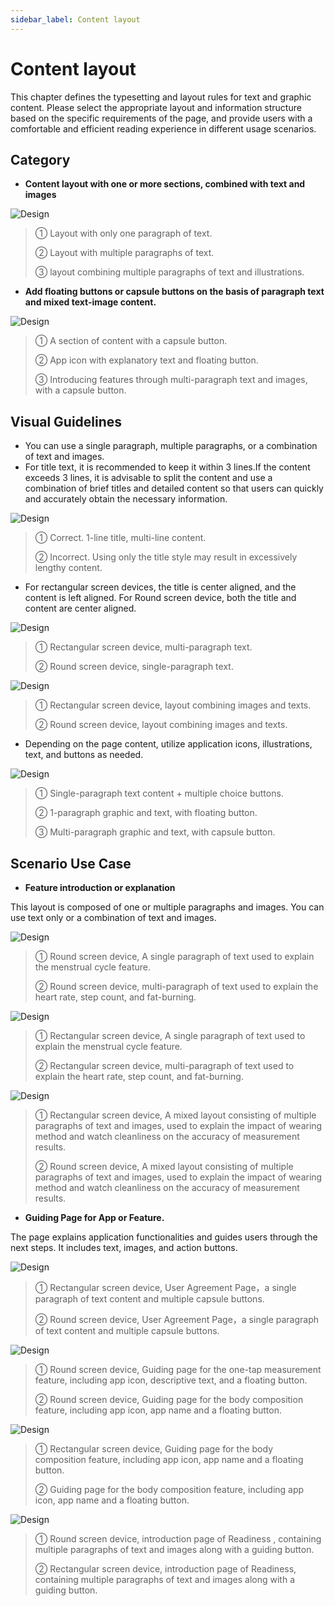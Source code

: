 ```yaml
---
sidebar_label: Content layout
---
```

# Content layout

This chapter defines the typesetting and layout rules for text and graphic content. Please select the appropriate layout and information structure based on the specific requirements of the page, and provide users with a comfortable and efficient reading experience in different usage scenarios.

## Category

- **Content layout with one or more sections, combined with text and images**

![Design](/img/design/e4261b74-0369-4af1-8e3c-35a635d85218.png)  

>① Layout with only one paragraph of text.
>
>② Layout with multiple paragraphs of text.
>
>③ layout combining multiple paragraphs of text and illustrations.

- **Add floating buttons or capsule buttons on the basis of paragraph text and mixed text-image content.**

![Design](/img/design/8f89679a-14f0-40fb-a6a2-26ae30a26f1d.png)  

>① A section of content with a capsule button.
>
>② App icon with explanatory text and floating button.
>
>③ Introducing features through multi-paragraph text and images, with a capsule button.

## Visual Guidelines

- You can use a single paragraph, multiple paragraphs, or a combination of text and images. 
- For title text, it is recommended to keep it within 3 lines.If the content exceeds 3 lines, it is advisable to split the content and use a combination of brief titles and detailed content so that users can quickly and accurately obtain the necessary information.

![Design](/img/design/7892495c-5d5a-42f4-9d59-c6d3c41ca148.png)  

>① Correct. 1-line title, multi-line content.
>
>② Incorrect. Using only the title style may result in excessively lengthy content.

- For rectangular screen devices, the title is center aligned, and the content is left aligned. For Round screen device, both the title and content are center aligned.

![Design](/img/design/a5ff52db-fc28-4bea-a8f0-42f6fb06509a.png)  

>① Rectangular screen device, multi-paragraph text.
>
>② Round screen device, single-paragraph text.

![Design](/img/design/936048dc-7c39-41ba-b283-d2f0f1e7bc6d.png)  

>① Rectangular screen device, layout combining images and texts.
>
>② Round screen device, layout combining images and texts.

- Depending on the page content, utilize application icons, illustrations, text, and buttons as needed.

![Design](/img/design/42285af0-9eda-45b9-90fa-fe9aac37db34.png)

>① Single-paragraph text content + multiple choice buttons.
>
>② 1-paragraph graphic and text, with floating button.
>
>③ Multi-paragraph graphic and text, with capsule button.

## Scenario Use Case

- **Feature introduction or explanation**

This layout is composed of one or multiple paragraphs and images. You can use text only or a combination of text and images.

![Design](/img/design/b74fa457-4e05-4d0e-baf2-03cbd3d20bdd.png)  

>① Round screen device, A single paragraph of text used to explain the menstrual cycle feature.
>
>② Round screen device, multi-paragraph of text used to explain the heart rate, step count, and fat-burning.

![Design](/img/design/a48c034a-d94f-454d-bc6f-b015984fe126.png)  

>① Rectangular screen device, A single paragraph of text used to explain the menstrual cycle feature.
>
>② Rectangular screen device, multi-paragraph of text used to explain the heart rate, step count, and fat-burning.

![Design](/img/design/936048dc-7c39-41ba-b283-d2f0f1e7bc6d.png)

>① Rectangular screen device, A mixed layout consisting of multiple paragraphs of text and images, used to explain the impact of wearing method and watch cleanliness on the accuracy of measurement results.
>
>② Round screen device, A mixed layout consisting of multiple paragraphs of text and images, used to explain the impact of wearing method and watch cleanliness on the accuracy of measurement results.

- **Guiding Page for App or Feature.**

The page explains application functionalities and guides users through the next steps. It includes text, images, and action buttons.

![Design](/img/design/e90d5cac-0736-4de1-b1df-cd4b46386d49.png)  

>① Rectangular screen device, User Agreement Page，a single paragraph of text content and multiple capsule buttons.
>
>② Round screen device, User Agreement Page，a single paragraph of text content and multiple capsule buttons.

![Design](/img/design/085bb0d9-4583-476d-893e-07d958da220d.png)  

>① Round screen device, Guiding page for the one-tap measurement feature, including app icon, descriptive text, and a floating button.
>
>② Round screen device, Guiding page for the body composition feature, including app icon, app name and a floating button.

![Design](/img/design/542fdf1b-205d-4ecb-b63f-f30ff66c4f07.png)  

>① Rectangular screen device, Guiding page for the body composition feature, including app icon, app name and a floating button.
>
>② Guiding page for the body composition feature, including app icon, app name and a floating button.

![Design](/img/design/f3d4ffbd-7ff8-48f9-8579-884467776d10.png)  

>① Round screen device, introduction page of Readiness , containing multiple paragraphs of text and images along with a guiding button.
>
>② Rectangular screen device, introduction page of Readiness, containing multiple paragraphs of text and images along with a guiding button.
